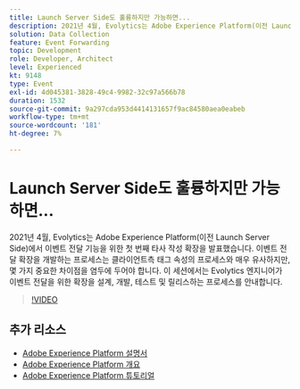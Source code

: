 ```yaml
---
title: Launch Server Side도 훌륭하지만 가능하면...
description: 2021년 4월, Evolytics는 Adobe Experience Platform(이전 Launch Server Side)에서 이벤트 전달 기능을 위한 첫 번째 타사 작성 확장을 발표했습니다. 이벤트 전달 확장을 개발하는 프로세스는 클라이언트측 태그 속성의 프로세스와 매우 유사하지만, 몇 가지 중요한 차이점을 염두에 두어야 합니다. 이 세션에서는 Evolytics 엔지니어가 이벤트 전달을 위한 확장을 설계, 개발, 테스트 및 릴리스하는 프로세스를 안내합니다.
solution: Data Collection
feature: Event Forwarding
topic: Development
role: Developer, Architect
level: Experienced
kt: 9148
type: Event
exl-id: 4d045381-3828-49c4-9982-32c97a566b78
duration: 1532
source-git-commit: 9a297cda953d4414131657f9ac84580aea0eabeb
workflow-type: tm+mt
source-wordcount: '181'
ht-degree: 7%

---
```


# Launch Server Side도 훌륭하지만 가능하면...

2021년 4월, Evolytics는 Adobe Experience Platform(이전 Launch Server Side)에서 이벤트 전달 기능을 위한 첫 번째 타사 작성 확장을 발표했습니다. 이벤트 전달 확장을 개발하는 프로세스는 클라이언트측 태그 속성의 프로세스와 매우 유사하지만, 몇 가지 중요한 차이점을 염두에 두어야 합니다. 이 세션에서는 Evolytics 엔지니어가 이벤트 전달을 위한 확장을 설계, 개발, 테스트 및 릴리스하는 프로세스를 안내합니다.

>[!VIDEO](https://video.tv.adobe.com/v/337591/?quality=12&learn=on&hidetitle=true)

## 추가 리소스

- [Adobe Experience Platform 설명서](https://experienceleague.adobe.com/docs/experience-platform.html)
- [Adobe Experience Platform 개요](https://experienceleague.adobe.com/docs/experience-platform/landing/home.html?lang=ko)
- [Adobe Experience Platform 튜토리얼](https://experienceleague.adobe.com/docs/platform-learn/tutorials/overview.html?lang=en)
